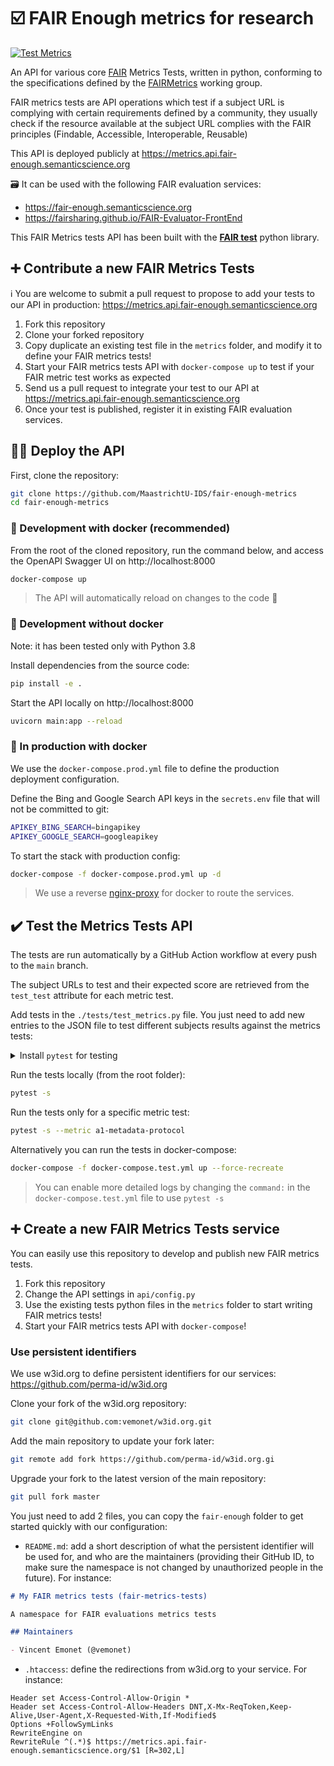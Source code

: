 # ☑️ FAIR Enough metrics for research

[![Test Metrics](https://github.com/MaastrichtU-IDS/fair-enough-metrics/actions/workflows/test.yml/badge.svg)](https://github.com/MaastrichtU-IDS/fair-enough-metrics/actions/workflows/test.yml)

An API for various core [FAIR](https://www.go-fair.org/fair-principles) Metrics Tests, written in python, conforming to the specifications defined by the [FAIRMetrics](https://github.com/FAIRMetrics/Metrics) working group.

FAIR metrics tests are API operations which test if a subject URL is complying with certain requirements defined by a community, they usually check if the resource available at the subject URL complies with the FAIR principles (Findable, Accessible, Interoperable, Reusable)

This API is deployed publicly at https://metrics.api.fair-enough.semanticscience.org

🗃️ It can be used with the following FAIR evaluation services:

* https://fair-enough.semanticscience.org
* https://fairsharing.github.io/FAIR-Evaluator-FrontEnd

This FAIR Metrics tests API has been built with the [**FAIR test**](https://maastrichtu-ids.github.io/fair-test/) python library.

## ➕ Contribute a new FAIR Metrics Tests

ℹ️ You are welcome to submit a pull request to propose to add your tests to our API in production: https://metrics.api.fair-enough.semanticscience.org

1. Fork this repository
1. Clone your forked repository
2. Copy duplicate an existing test file in the `metrics` folder,  and modify it to define your FAIR metrics tests!
3. Start your FAIR metrics tests API with `docker-compose up` to test if your FAIR metric test works as expected
3. Send us a pull request to integrate your test to our API at https://metrics.api.fair-enough.semanticscience.org
3. Once your test is published, register it in existing FAIR evaluation services.

## 🧑‍💻 Deploy the API

First, clone the repository:

```bash
git clone https://github.com/MaastrichtU-IDS/fair-enough-metrics
cd fair-enough-metrics
```

### 🐳 Development with docker (recommended)

From the root of the cloned repository, run the command below, and access the OpenAPI Swagger UI on http://localhost:8000

```bash
docker-compose up
```

> The API will automatically reload on changes to the code 🔄

### 🐍 Development without docker

Note: it has been tested only with Python 3.8

Install dependencies from the source code:

```bash
pip install -e .
```

Start the API locally on http://localhost:8000

```bash
uvicorn main:app --reload
```

### 🚀 In production with docker

We use the `docker-compose.prod.yml` file to define the production deployment configuration.

Define the Bing and Google Search API keys in the `secrets.env` file that will not be committed to git:

```bash
APIKEY_BING_SEARCH=bingapikey
APIKEY_GOOGLE_SEARCH=googleapikey
```

To start the stack with production config:

```bash
docker-compose -f docker-compose.prod.yml up -d
```

> We use a reverse [nginx-proxy](https://github.com/nginx-proxy/nginx-proxy) for docker to route the services.

## ✔️ Test the Metrics Tests API

The tests are run automatically by a GitHub Action workflow at every push to the `main` branch.

The subject URLs to test and their expected score are retrieved from the `test_test` attribute for each metric test.

Add tests in the `./tests/test_metrics.py` file. You just need to add new entries to the JSON file to test different subjects results against the metrics tests:

<details><summary>Install <code>pytest</code> for testing</summary>

```bash
pip install pytest
```
</details>

Run the tests locally (from the root folder):

```bash
pytest -s
```

Run the tests only for a specific metric test:

```bash
pytest -s --metric a1-metadata-protocol
```

Alternatively you can run the tests in docker-compose:

```bash
docker-compose -f docker-compose.test.yml up --force-recreate
```

> You can enable more detailed logs by changing the `command:` in the `docker-compose.test.yml` file to use `pytest -s`

## ➕ Create a new FAIR Metrics Tests service

You can easily use this repository to develop and publish new FAIR metrics tests. 

1. Fork this repository
2. Change the API settings in `api/config.py`
3. Use the existing tests python files in the `metrics` folder to start writing FAIR metrics tests!
4. Start your FAIR metrics tests API with `docker-compose`!

### Use persistent identifiers

We use w3id.org to define persistent identifiers for our services: https://github.com/perma-id/w3id.org

Clone your fork of the w3id.org repository:

```bash
git clone git@github.com:vemonet/w3id.org.git
```

Add the main repository to update your fork later:

```bash
git remote add fork https://github.com/perma-id/w3id.org.gi
```

Upgrade your fork to the latest version of the main repository:

```bash
git pull fork master
```

You just need to add 2 files, you can copy the `fair-enough` folder to get started quickly with our configuration:

* `README.md`: add a short description of what the persistent identifier will be used for, and who are the maintainers (providing their GitHub ID, to make sure the namespace is not changed by unauthorized people in the future). For instance:

```markdown
# My FAIR metrics tests (fair-metrics-tests)

A namespace for FAIR evaluations metrics tests

## Maintainers

- Vincent Emonet (@vemonet)
```

* `.htaccess`: define the redirections from w3id.org to your service. For instance:

```htaccess
Header set Access-Control-Allow-Origin *
Header set Access-Control-Allow-Headers DNT,X-Mx-ReqToken,Keep-Alive,User-Agent,X-Requested-With,If-Modified$
Options +FollowSymLinks
RewriteEngine on
RewriteRule ^(.*)$ https://metrics.api.fair-enough.semanticscience.org/$1 [R=302,L]
```




